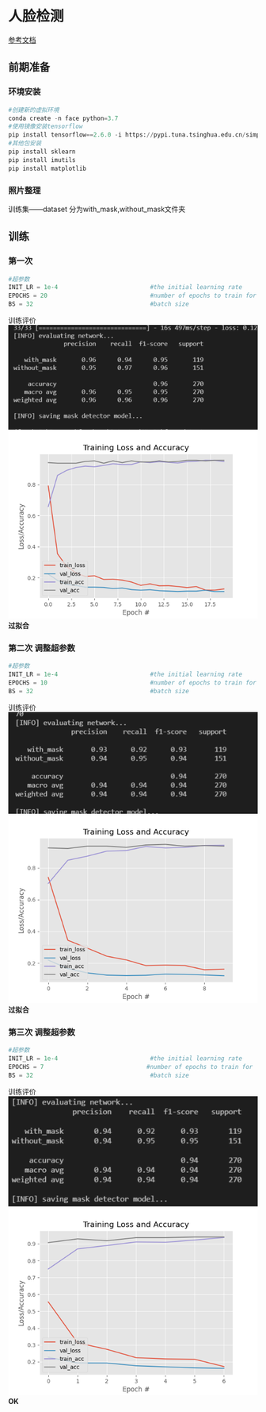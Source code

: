 # 人脸检测

[参考文档](https://www.pyimagesearch.com/2020/05/04/covid-19-face-mask-detector-with-opencv-keras-tensorflow-and-deep-learning/)
## 前期准备
### 环境安装

````python
#创建新的虚拟环境
conda create -n face python=3.7
#使用镜像安装tensorflow
pip install tensorflow==2.6.0 -i https://pypi.tuna.tsinghua.edu.cn/simple
#其他包安装
pip install sklearn
pip install imutils
pip install matplotlib

````
### 照片整理
训练集——dataset 分为with_mask,without_mask文件夹

## 训练
### 第一次
````python
#超参数
INIT_LR = 1e-4                          #the initial learning rate
EPOCHS = 20                             #number of epochs to train for
BS = 32                                 #batch size
````
训练评价
<img src="assets\训练模型评价.png">
<img src="assets\plot.png">
**过拟合**

### 第二次 调整超参数
````python
#超参数
INIT_LR = 1e-4                          #the initial learning rate
EPOCHS = 10                             #number of epochs to train for
BS = 32                                 #batch size
````
训练评价
<img src="assets\训练模型评价2.png">
<img src="assets\plot10.png">
**过拟合**

### 第三次 调整超参数
````python
#超参数
INIT_LR = 1e-4                          #the initial learning rate
EPOCHS = 7                             #number of epochs to train for
BS = 32                                 #batch size
````
训练评价
<img src="assets\训练模型评价3.png">
<img src="assets\plot7.png">
**OK**